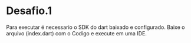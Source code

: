 # Desafio.1
Para executar é necessario o SDK do dart baixado e configurado.
Baixe o arquivo (index.dart) com o Codigo e execute em uma IDE.

